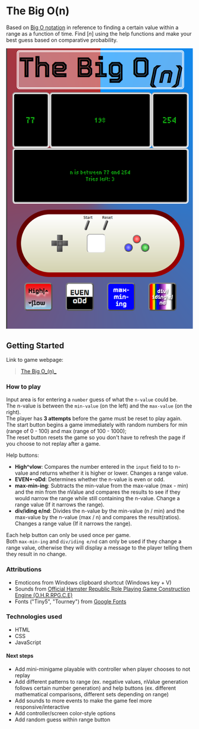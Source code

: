 # The Big O(n)



Based on [Big O notation](https://en.wikipedia.org/wiki/Big_O_notation) in reference to finding a certain value within a range as a function of time.
Find [_n_] using the help functions and make your best guess based on comparative probability.

![Screenshot of game. From top to bottom: title on top of page, split boxes representing monitors, controller-styled elements for input, 4 help buttons below](./resources/images/gamescrnsht.png)

## Getting Started
Link to game webpage: 

> [The Big O_(n)_](https://dogsgowoof.github.io/the-big-O-n-/)


### How to play
Input area is for entering a `number` guess of what the `n-value` could be.  
The n-value is between the `min-value` (on the left) and the `max-value` (on the right).  
The player has __3 attempts__ before the game must be reset to play again.  
The start button begins a game immediately with random numbers for min (range of 0 - 100) and max (range of 100 - 1000);  
The reset button resets the game so you don't have to refresh the page if you choose to not replay after a game.  


Help buttons:
    
- __High^vlow__: Compares the number entered in the `input` field to to n-value and returns whether it is higher or lower. Changes a range value.
- __EVEN+-oDd__: Determines whether the n-value is even or odd.
- __max-min-ing__: Subtracts the min-value from the max-value (max - min) and the min from the nValue and compares the results to see if they would narrow the range while still containing the n-value. Change a range value (If it narrows the range).
- __div/iding e/nd__: Divides the n-value by the min-value (n / min) and the max-value by the n-value (max / n) and compares the result(ratios). Changes a range value (If it narrows the range).

Each help button can only be used once per game.  
Both `max-min-ing` and `div/iding e/nd` can only be used if they change a range value, otherwise they will display a message to the player telling them they result in no change.

### Attributions
- Emoticons from Windows clipboard shortcut (Windows key + V)
- Sounds from [Official Hamster Republic Role Playing Game Construction Engine (O.H.R.RPG.C.E)](https://rpg.hamsterrepublic.com/ohrrpgce/Free_Sound_Effects)
- Fonts ("Tiny5", "Tourney") from [Google Fonts](https://fonts.google.com/)

### Technologies used
- HTML 
- CSS 
- JavaScript

#### Next steps
- Add mini-minigame playable with controller when player chooses to not replay  
- Add different patterns to range (ex. negative values, nValue generation follows certain number generation) and help buttons (ex. different mathematical comparisons, different sets depending on range)  
- Add sounds to more events to make the game feel more responsive/interactive  
- Add controller/screen color-style options  
- Add random guess within range button  